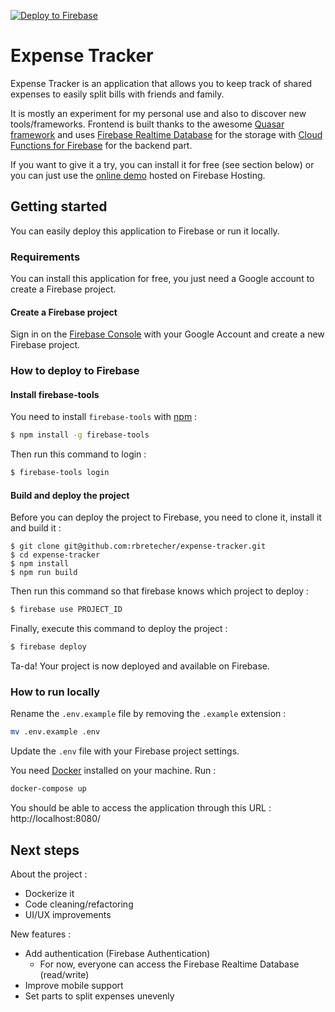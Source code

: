 [![Deploy to Firebase](https://github.com/rbretecher/expense-tracker/workflows/Deploy%20to%20Firebase/badge.svg?branch=master)](https://github.com/rbretecher/expense-tracker/actions?query=workflow%3A%22Deploy+to+Firebase%22+branch%3Amaster)

# Expense Tracker

Expense Tracker is an application that allows you to keep track of shared expenses to easily split bills with friends and family.

It is mostly an experiment for my personal use and also to discover new tools/frameworks. Frontend is built thanks to the awesome [Quasar framework](https://github.com/quasarframework/quasar) and uses [Firebase Realtime Database](https://firebase.google.com/docs/database) for the storage with [Cloud Functions for Firebase](https://firebase.google.com/docs/functions) for the backend part.

If you want to give it a try, you can install it for free (see section below) or you can just use the [online demo](https://expense-tracker-demo-42250.firebaseapp.com) hosted on Firebase Hosting.

## Getting started

You can easily deploy this application to Firebase or run it locally.

### Requirements

You can install this application for free, you just need a Google account to create a Firebase project.

#### Create a Firebase project

Sign in on the [Firebase Console](https://console.firebase.google.com) with your Google Account and create a new Firebase project.

### How to deploy to Firebase

#### Install firebase-tools

You need to install `firebase-tools` with [npm](https://www.npmjs.com/) :
```bash
$ npm install -g firebase-tools
```

Then run this command to login :
```bash
$ firebase-tools login
```

#### Build and deploy the project

Before you can deploy the project to Firebase, you need to clone it, install it and build it :
```
$ git clone git@github.com:rbretecher/expense-tracker.git
$ cd expense-tracker
$ npm install
$ npm run build
```

Then run this command so that firebase knows which project to deploy :
```bash
$ firebase use PROJECT_ID
```

Finally, execute this command to deploy the project :
```bash
$ firebase deploy
```

Ta-da! Your project is now deployed and available on Firebase.

### How to run locally

Rename the `.env.example` file by removing the `.example` extension :
```bash
mv .env.example .env
```

Update the `.env` file with your Firebase project settings.

You need [Docker](https://www.docker.com/) installed on your machine. Run :
```bash
docker-compose up
```

You should be able to access the application through this URL : http://localhost:8080/

## Next steps

About the project :
- Dockerize it
- Code cleaning/refactoring
- UI/UX improvements

New features :
- Add authentication (Firebase Authentication)
    - For now, everyone can access the Firebase Realtime Database (read/write)
- Improve mobile support
- Set parts to split expenses unevenly
